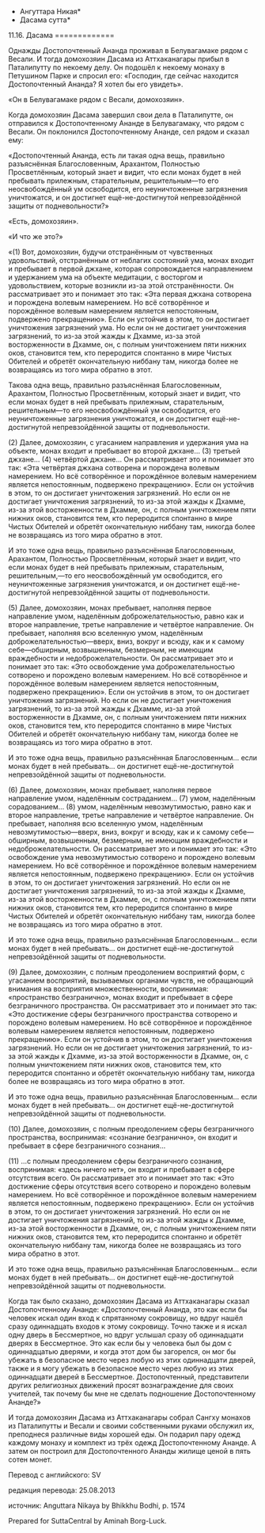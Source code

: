 * Ангуттара Никая*
* Дасама сутта*

11\.16\. Дасама
\=\=\=\=\=\=\=\=\=\=\=\=\=

Однажды Достопочтенный Ананда проживал в Белувагамаке рядом с Весали\. И тогда домохозяин Дасама из Аттхаканагары прибыл в Паталипутту по некоему делу\. Он подошёл к некоему монаху в Петушином Парке и спросил его: «Господин, где сейчас находится Достопочтенный Ананда? Я хотел бы его увидеть»\.

«Он в Белувагамаке рядом с Весали, домохозяин»\.

Когда домохозяин Дасама завершил свои дела в Паталипутте, он отправился к Достопочтенному Ананде в Белувагамаку, что рядом с Весали\. Он поклонился Достопочтенному Ананде, сел рядом и сказал ему:

«Достопочтенный Ананда, есть ли такая одна вещь, правильно разъяснённая Благословенным, Арахантом, Полностью Просветлённым, который знает и видит, что если монах будет в ней пребывать прилежным, старательным, решительным—то его неосвобождённый ум освободится, его неуничтоженные загрязнения уничтожатся, и он достигнет ещё\-не\-достигнутой непревзойдённой защиты от подневольности?»

«Есть, домохозяин»\.

«И что же это?»

«\(1\) Вот, домохозяин, будучи отстранённым от чувственных удовольствий, отстранённым от неблагих состояний ума, монах входит и пребывает в первой джхане, которая сопровождается направлением и удержанием ума на объекте медитации, с восторгом и удовольствием, которые возникли из\-за этой отстранённости\. Он рассматривает это и понимает это так: «Эта первая джхана сотворена и порождена волевым намерением\. Но всё сотворённое и порождённое волевым намерением является непостоянным, подвержено прекращению»\. Если он устойчив в этом, то он достигает уничтожения загрязнений ума\. Но если он не достигает уничтожения загрязнений, то из\-за этой жажды к Дхамме, из\-за этой восторженности в Дхамме, он, с полным уничтожением пяти нижних оков, становится тем, кто переродится спонтанно в мире Чистых Обителей и обретёт окончательную ниббану там, никогда более не возвращаясь из того мира обратно в этот\.

Такова одна вещь, правильно разъяснённая Благословенным, Арахантом, Полностью Просветлённым, который знает и видит, что если монах будет в ней пребывать прилежным, старательным, решительным—то его неосвобождённый ум освободится, его неуничтоженные загрязнения уничтожатся, и он достигнет ещё\-не\-достигнутой непревзойдённой защиты от подневольности\.

\(2\) Далее, домохозяин, с угасанием направления и удержания ума на объекте, монах входит и пребывает во второй джхане… \(3\) третьей джхане… \(4\) четвёртой джхане… Он рассматривает это и понимает это так: «Эта четвёртая джхана сотворена и порождена волевым намерением\. Но всё сотворённое и порождённое волевым намерением является непостоянным, подвержено прекращению»\. Если он устойчив в этом, то он достигает уничтожения загрязнений\. Но если он не достигает уничтожения загрязнений, то из\-за этой жажды к Дхамме, из\-за этой восторженности в Дхамме, он, с полным уничтожением пяти нижних оков, становится тем, кто переродится спонтанно в мире Чистых Обителей и обретёт окончательную ниббану там, никогда более не возвращаясь из того мира обратно в этот\.

И это тоже одна вещь, правильно разъяснённая Благословенным, Арахантом, Полностью Просветлённым, который знает и видит, что если монах будет в ней пребывать прилежным, старательным, решительным,—то его неосвобождённый ум освободится, его неуничтоженные загрязнения уничтожатся, и он достигнет ещё\-не\-достигнутой непревзойдённой защиты от подневольности\.

\(5\) Далее, домохозяин, монах пребывает, наполняя первое направление умом, наделённым доброжелательностью, равно как и второе направление, третье направление и четвёртое направление\. Он пребывает, наполняя всю вселенную умом, наделённым доброжелательностью—вверх, вниз, вокруг и всюду, как и к самому себе—обширным, возвышенным, безмерным, не имеющим враждебности и недоброжелательности\. Он рассматривает это и понимает это так: «Это освобождение ума доброжелательностью сотворено и порождено волевым намерением\. Но всё сотворённое и порождённое волевым намерением является непостоянным, подвержено прекращению»\. Если он устойчив в этом, то он достигает уничтожения загрязнений\. Но если он не достигает уничтожения загрязнений, то из\-за этой жажды к Дхамме, из\-за этой восторженности в Дхамме, он, с полным уничтожением пяти нижних оков, становится тем, кто переродится спонтанно в мире Чистых Обителей и обретёт окончательную ниббану там, никогда более не возвращаясь из того мира обратно в этот\.

И это тоже одна вещь, правильно разъяснённая Благословенным… если монах будет в ней пребывать… он достигнет ещё\-не\-достигнутой непревзойдённой защиты от подневольности\.

\(6\) Далее, домохозяин, монах пребывает, наполняя первое направление умом, наделённым состраданием… \(7\) умом, наделённым сорадованием… \(8\) умом, наделённым невозмутимостью, равно как и второе направление, третье направление и четвёртое направление\. Он пребывает, наполняя всю вселенную умом, наделённым невозмутимостью—вверх, вниз, вокруг и всюду, как и к самому себе—обширным, возвышенным, безмерным, не имеющим враждебности и недоброжелательности\. Он рассматривает это и понимает это так: «Это освобождение ума невозмутимостью сотворено и порождено волевым намерением\. Но всё сотворённое и порождённое волевым намерением является непостоянным, подвержено прекращению»\. Если он устойчив в этом, то он достигает уничтожения загрязнений\. Но если он не достигает уничтожения загрязнений, то из\-за этой жажды к Дхамме, из\-за этой восторженности в Дхамме, он, с полным уничтожением пяти нижних оков, становится тем, кто переродится спонтанно в мире Чистых Обителей и обретёт окончательную ниббану там, никогда более не возвращаясь из того мира обратно в этот\.

И это тоже одна вещь, правильно разъяснённая Благословенным… если монах будет в ней пребывать… он достигнет ещё\-не\-достигнутой непревзойдённой защиты от подневольности\.

\(9\) Далее, домохозяин, с полным преодолением восприятий форм, с угасанием восприятий, вызываемых органами чувств, не обращающий внимания на восприятия множественности, воспринимая: «пространство безгранично», монах входит и пребывает в сфере безграничного пространства\. Он рассматривает это и понимает это так: «Это достижение сферы безграничного пространства сотворено и порождено волевым намерением\. Но всё сотворённое и порождённое волевым намерением является непостоянным, подвержено прекращению»\. Если он устойчив в этом, то он достигает уничтожения загрязнений\. Но если он не достигает уничтожения загрязнений, то из\-за этой жажды к Дхамме, из\-за этой восторженности в Дхамме, он, с полным уничтожением пяти нижних оков, становится тем, кто переродится спонтанно и обретёт окончательную ниббану там, никогда более не возвращаясь из того мира обратно в этот\.

И это тоже одна вещь, правильно разъяснённая Благословенным… если монах будет в ней пребывать… он достигнет ещё\-не\-достигнутой непревзойдённой защиты от подневольности\.

\(10\) Далее, домохозяин, с полным преодолением сферы безграничного пространства, воспринимая: «сознание безгранично», он входит и пребывает в сфере безграничного сознания…

\(11\) …с полным преодолением сферы безграничного сознания, воспринимая: «здесь ничего нет», он входит и пребывает в сфере отсутствия всего\. Он рассматривает это и понимает это так: «Это достижение сферы отсутствия всего сотворено и порождено волевым намерением\. Но всё сотворённое и порождённое волевым намерением является непостоянным, подвержено прекращению»\. Если он устойчив в этом, то он достигает уничтожения загрязнений\. Но если он не достигает уничтожения загрязнений, то из\-за этой жажды к Дхамме, из\-за этой восторженности в Дхамме, он, с полным уничтожением пяти нижних оков, становится тем, кто переродится спонтанно и обретёт окончательную ниббану там, никогда более не возвращаясь из того мира обратно в этот\.

И это тоже одна вещь, правильно разъяснённая Благословенным… если монах будет в ней пребывать… он достигнет ещё\-не\-достигнутой непревзойдённой защиты от подневольности\.

Когда так было сказано, домохозяин Дасама из Аттхаканагары сказал Достопочтенному Ананде: «Достопочтенный Ананда, это как если бы человек искал один вход к спрятанному сокровищу, но вдруг нашёл сразу одиннадцать входов к этому сокровищу\. Точно также и я искал одну дверь в Бессмертное, но вдруг услышал сразу об одиннадцати дверях в Бессмертное\. Это как если бы у человека был бы дом с одиннадцатью дверями, и когда этот дом бы загорелся, он мог бы убежать в безопасное место через любую из этих одиннадцати дверей, также и я могу убежать в безопасное место через любую из этих одиннадцати дверей в Бессмертное\. Достопочтенный, представители других религиозных движений просят вознаграждение для своих учителей, так почему бы мне не сделать подношение Достопочтенному Ананде?»

И тогда домохозяин Дасама из Аттхаканагары собрал Сангху монахов из Паталипутты и Весали и своими собственными руками обслужил их, преподнеся различные виды хорошей еды\. Он подарил пару одежд каждому монаху и комплект из трёх одежд Достопочтенному Ананде\. А затем он построил для Достопочтенного Ананды жилище ценой в пять сотен монет\.

Перевод с английского: SV

редакция перевода: 25\.08\.2013

источник: Anguttara Nikaya by Bhikkhu Bodhi, p\. 1574

Prepared for SuttaCentral by Aminah Borg\-Luck\.